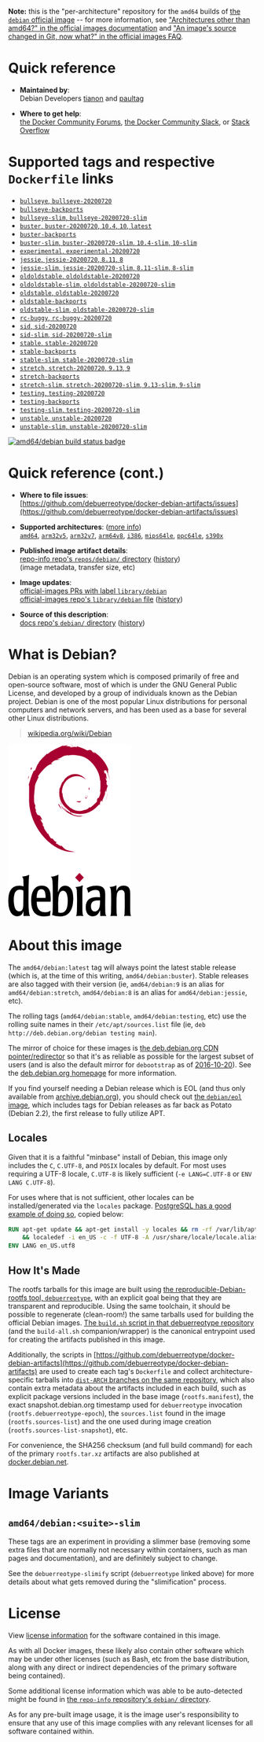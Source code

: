 <!--

********************************************************************************

WARNING:

    DO NOT EDIT "debian/README.md"

    IT IS AUTO-GENERATED

    (from the other files in "debian/" combined with a set of templates)

********************************************************************************

-->

**Note:** this is the "per-architecture" repository for the `amd64` builds of [the `debian` official image](https://hub.docker.com/_/debian) -- for more information, see ["Architectures other than amd64?" in the official images documentation](https://github.com/docker-library/official-images#architectures-other-than-amd64) and ["An image's source changed in Git, now what?" in the official images FAQ](https://github.com/docker-library/faq#an-images-source-changed-in-git-now-what).

# Quick reference

-	**Maintained by**:  
	Debian Developers [tianon](https://qa.debian.org/developer.php?login=tianon) and [paultag](https://qa.debian.org/developer.php?login=paultag)

-	**Where to get help**:  
	[the Docker Community Forums](https://forums.docker.com/), [the Docker Community Slack](https://dockr.ly/slack), or [Stack Overflow](https://stackoverflow.com/search?tab=newest&q=docker)

# Supported tags and respective `Dockerfile` links

-	[`bullseye`, `bullseye-20200720`](https://github.com/debuerreotype/docker-debian-artifacts/blob/c3f811dd6b0d8e37bf524c78d0bfc8ed4a59ada9/bullseye/Dockerfile)
-	[`bullseye-backports`](https://github.com/debuerreotype/docker-debian-artifacts/blob/c3f811dd6b0d8e37bf524c78d0bfc8ed4a59ada9/bullseye/backports/Dockerfile)
-	[`bullseye-slim`, `bullseye-20200720-slim`](https://github.com/debuerreotype/docker-debian-artifacts/blob/c3f811dd6b0d8e37bf524c78d0bfc8ed4a59ada9/bullseye/slim/Dockerfile)
-	[`buster`, `buster-20200720`, `10.4`, `10`, `latest`](https://github.com/debuerreotype/docker-debian-artifacts/blob/c3f811dd6b0d8e37bf524c78d0bfc8ed4a59ada9/buster/Dockerfile)
-	[`buster-backports`](https://github.com/debuerreotype/docker-debian-artifacts/blob/c3f811dd6b0d8e37bf524c78d0bfc8ed4a59ada9/buster/backports/Dockerfile)
-	[`buster-slim`, `buster-20200720-slim`, `10.4-slim`, `10-slim`](https://github.com/debuerreotype/docker-debian-artifacts/blob/c3f811dd6b0d8e37bf524c78d0bfc8ed4a59ada9/buster/slim/Dockerfile)
-	[`experimental`, `experimental-20200720`](https://github.com/debuerreotype/docker-debian-artifacts/blob/c3f811dd6b0d8e37bf524c78d0bfc8ed4a59ada9/experimental/Dockerfile)
-	[`jessie`, `jessie-20200720`, `8.11`, `8`](https://github.com/debuerreotype/docker-debian-artifacts/blob/c3f811dd6b0d8e37bf524c78d0bfc8ed4a59ada9/jessie/Dockerfile)
-	[`jessie-slim`, `jessie-20200720-slim`, `8.11-slim`, `8-slim`](https://github.com/debuerreotype/docker-debian-artifacts/blob/c3f811dd6b0d8e37bf524c78d0bfc8ed4a59ada9/jessie/slim/Dockerfile)
-	[`oldoldstable`, `oldoldstable-20200720`](https://github.com/debuerreotype/docker-debian-artifacts/blob/c3f811dd6b0d8e37bf524c78d0bfc8ed4a59ada9/oldoldstable/Dockerfile)
-	[`oldoldstable-slim`, `oldoldstable-20200720-slim`](https://github.com/debuerreotype/docker-debian-artifacts/blob/c3f811dd6b0d8e37bf524c78d0bfc8ed4a59ada9/oldoldstable/slim/Dockerfile)
-	[`oldstable`, `oldstable-20200720`](https://github.com/debuerreotype/docker-debian-artifacts/blob/c3f811dd6b0d8e37bf524c78d0bfc8ed4a59ada9/oldstable/Dockerfile)
-	[`oldstable-backports`](https://github.com/debuerreotype/docker-debian-artifacts/blob/c3f811dd6b0d8e37bf524c78d0bfc8ed4a59ada9/oldstable/backports/Dockerfile)
-	[`oldstable-slim`, `oldstable-20200720-slim`](https://github.com/debuerreotype/docker-debian-artifacts/blob/c3f811dd6b0d8e37bf524c78d0bfc8ed4a59ada9/oldstable/slim/Dockerfile)
-	[`rc-buggy`, `rc-buggy-20200720`](https://github.com/debuerreotype/docker-debian-artifacts/blob/c3f811dd6b0d8e37bf524c78d0bfc8ed4a59ada9/rc-buggy/Dockerfile)
-	[`sid`, `sid-20200720`](https://github.com/debuerreotype/docker-debian-artifacts/blob/c3f811dd6b0d8e37bf524c78d0bfc8ed4a59ada9/sid/Dockerfile)
-	[`sid-slim`, `sid-20200720-slim`](https://github.com/debuerreotype/docker-debian-artifacts/blob/c3f811dd6b0d8e37bf524c78d0bfc8ed4a59ada9/sid/slim/Dockerfile)
-	[`stable`, `stable-20200720`](https://github.com/debuerreotype/docker-debian-artifacts/blob/c3f811dd6b0d8e37bf524c78d0bfc8ed4a59ada9/stable/Dockerfile)
-	[`stable-backports`](https://github.com/debuerreotype/docker-debian-artifacts/blob/c3f811dd6b0d8e37bf524c78d0bfc8ed4a59ada9/stable/backports/Dockerfile)
-	[`stable-slim`, `stable-20200720-slim`](https://github.com/debuerreotype/docker-debian-artifacts/blob/c3f811dd6b0d8e37bf524c78d0bfc8ed4a59ada9/stable/slim/Dockerfile)
-	[`stretch`, `stretch-20200720`, `9.13`, `9`](https://github.com/debuerreotype/docker-debian-artifacts/blob/c3f811dd6b0d8e37bf524c78d0bfc8ed4a59ada9/stretch/Dockerfile)
-	[`stretch-backports`](https://github.com/debuerreotype/docker-debian-artifacts/blob/c3f811dd6b0d8e37bf524c78d0bfc8ed4a59ada9/stretch/backports/Dockerfile)
-	[`stretch-slim`, `stretch-20200720-slim`, `9.13-slim`, `9-slim`](https://github.com/debuerreotype/docker-debian-artifacts/blob/c3f811dd6b0d8e37bf524c78d0bfc8ed4a59ada9/stretch/slim/Dockerfile)
-	[`testing`, `testing-20200720`](https://github.com/debuerreotype/docker-debian-artifacts/blob/c3f811dd6b0d8e37bf524c78d0bfc8ed4a59ada9/testing/Dockerfile)
-	[`testing-backports`](https://github.com/debuerreotype/docker-debian-artifacts/blob/c3f811dd6b0d8e37bf524c78d0bfc8ed4a59ada9/testing/backports/Dockerfile)
-	[`testing-slim`, `testing-20200720-slim`](https://github.com/debuerreotype/docker-debian-artifacts/blob/c3f811dd6b0d8e37bf524c78d0bfc8ed4a59ada9/testing/slim/Dockerfile)
-	[`unstable`, `unstable-20200720`](https://github.com/debuerreotype/docker-debian-artifacts/blob/c3f811dd6b0d8e37bf524c78d0bfc8ed4a59ada9/unstable/Dockerfile)
-	[`unstable-slim`, `unstable-20200720-slim`](https://github.com/debuerreotype/docker-debian-artifacts/blob/c3f811dd6b0d8e37bf524c78d0bfc8ed4a59ada9/unstable/slim/Dockerfile)

[![amd64/debian build status badge](https://img.shields.io/jenkins/s/https/doi-janky.infosiftr.net/job/multiarch/job/amd64/job/debian.svg?label=amd64/debian%20%20build%20job)](https://doi-janky.infosiftr.net/job/multiarch/job/amd64/job/debian/)

# Quick reference (cont.)

-	**Where to file issues**:  
	[https://github.com/debuerreotype/docker-debian-artifacts/issues](https://github.com/debuerreotype/docker-debian-artifacts/issues)

-	**Supported architectures**: ([more info](https://github.com/docker-library/official-images#architectures-other-than-amd64))  
	[`amd64`](https://hub.docker.com/r/amd64/debian/), [`arm32v5`](https://hub.docker.com/r/arm32v5/debian/), [`arm32v7`](https://hub.docker.com/r/arm32v7/debian/), [`arm64v8`](https://hub.docker.com/r/arm64v8/debian/), [`i386`](https://hub.docker.com/r/i386/debian/), [`mips64le`](https://hub.docker.com/r/mips64le/debian/), [`ppc64le`](https://hub.docker.com/r/ppc64le/debian/), [`s390x`](https://hub.docker.com/r/s390x/debian/)

-	**Published image artifact details**:  
	[repo-info repo's `repos/debian/` directory](https://github.com/docker-library/repo-info/blob/master/repos/debian) ([history](https://github.com/docker-library/repo-info/commits/master/repos/debian))  
	(image metadata, transfer size, etc)

-	**Image updates**:  
	[official-images PRs with label `library/debian`](https://github.com/docker-library/official-images/pulls?q=label%3Alibrary%2Fdebian)  
	[official-images repo's `library/debian` file](https://github.com/docker-library/official-images/blob/master/library/debian) ([history](https://github.com/docker-library/official-images/commits/master/library/debian))

-	**Source of this description**:  
	[docs repo's `debian/` directory](https://github.com/docker-library/docs/tree/master/debian) ([history](https://github.com/docker-library/docs/commits/master/debian))

# What is Debian?

Debian is an operating system which is composed primarily of free and open-source software, most of which is under the GNU General Public License, and developed by a group of individuals known as the Debian project. Debian is one of the most popular Linux distributions for personal computers and network servers, and has been used as a base for several other Linux distributions.

> [wikipedia.org/wiki/Debian](https://en.wikipedia.org/wiki/Debian)

![logo](https://raw.githubusercontent.com/docker-library/docs/b449be7df57e9ed9086bb5821bfb5d6cdc5d67a4/debian/logo.png)

# About this image

The `amd64/debian:latest` tag will always point the latest stable release (which is, at the time of this writing, `amd64/debian:buster`). Stable releases are also tagged with their version (ie, `amd64/debian:9` is an alias for `amd64/debian:stretch`, `amd64/debian:8` is an alias for `amd64/debian:jessie`, etc).

The rolling tags (`amd64/debian:stable`, `amd64/debian:testing`, etc) use the rolling suite names in their `/etc/apt/sources.list` file (ie, `deb http://deb.debian.org/debian testing main`).

The mirror of choice for these images is [the deb.debian.org CDN pointer/redirector](https://deb.debian.org) so that it's as reliable as possible for the largest subset of users (and is also the default mirror for `debootstrap` as of [2016-10-20](https://anonscm.debian.org/cgit/d-i/debootstrap.git/commit/?id=9e8bc60ad1ccf3a25ce7890526b70059f3e770de)). See the [deb.debian.org homepage](https://deb.debian.org) for more information.

If you find yourself needing a Debian release which is EOL (and thus only available from [archive.debian.org](http://archive.debian.org)), you should check out [the `debian/eol` image](https://hub.docker.com/r/debian/eol/), which includes tags for Debian releases as far back as Potato (Debian 2.2), the first release to fully utilize APT.

## Locales

Given that it is a faithful "minbase" install of Debian, this image only includes the `C`, `C.UTF-8`, and `POSIX` locales by default. For most uses requiring a UTF-8 locale, `C.UTF-8` is likely sufficient (`-e LANG=C.UTF-8` or `ENV LANG C.UTF-8`).

For uses where that is not sufficient, other locales can be installed/generated via the `locales` package. [PostgreSQL has a good example of doing so](https://github.com/docker-library/postgres/blob/69bc540ecfffecce72d49fa7e4a46680350037f9/9.6/Dockerfile#L21-L24), copied below:

```dockerfile
RUN apt-get update && apt-get install -y locales && rm -rf /var/lib/apt/lists/* \
	&& localedef -i en_US -c -f UTF-8 -A /usr/share/locale/locale.alias en_US.UTF-8
ENV LANG en_US.utf8
```

## How It's Made

The rootfs tarballs for this image are built using [the reproducible-Debian-rootfs tool, `debuerreotype`](https://github.com/debuerreotype/debuerreotype), with an explicit goal being that they are transparent and reproducible. Using the same toolchain, it should be possible to regenerate (clean-room!) the same tarballs used for building the official Debian images. [The `build.sh` script in that debuerreotype repository](https://github.com/debuerreotype/debuerreotype/blob/master/build.sh) (and the `build-all.sh` companion/wrapper) is the canonical entrypoint used for creating the artifacts published in this image.

Additionally, the scripts in [https://github.com/debuerreotype/docker-debian-artifacts](https://github.com/debuerreotype/docker-debian-artifacts) are used to create each tag's `Dockerfile` and collect architecture-specific tarballs into [`dist-ARCH` branches on the same repository](https://github.com/debuerreotype/docker-debian-artifacts/branches), which also contain extra metadata about the artifacts included in each build, such as explicit package versions included in the base image (`rootfs.manifest`), the exact snapshot.debian.org timestamp used for `debuerreotype` invocation (`rootfs.debuerreotype-epoch`), the `sources.list` found in the image (`rootfs.sources-list`) and the one used during image creation (`rootfs.sources-list-snapshot`), etc.

For convenience, the SHA256 checksum (and full build command) for each of the primary `rootfs.tar.xz` artifacts are also published at [docker.debian.net](https://docker.debian.net/).

# Image Variants

## `amd64/debian:<suite>-slim`

These tags are an experiment in providing a slimmer base (removing some extra files that are normally not necessary within containers, such as man pages and documentation), and are definitely subject to change.

See the `debuerreotype-slimify` script (`debuerreotype` linked above) for more details about what gets removed during the "slimification" process.

# License

View [license information](https://www.debian.org/social_contract#guidelines) for the software contained in this image.

As with all Docker images, these likely also contain other software which may be under other licenses (such as Bash, etc from the base distribution, along with any direct or indirect dependencies of the primary software being contained).

Some additional license information which was able to be auto-detected might be found in [the `repo-info` repository's `debian/` directory](https://github.com/docker-library/repo-info/tree/master/repos/debian).

As for any pre-built image usage, it is the image user's responsibility to ensure that any use of this image complies with any relevant licenses for all software contained within.
